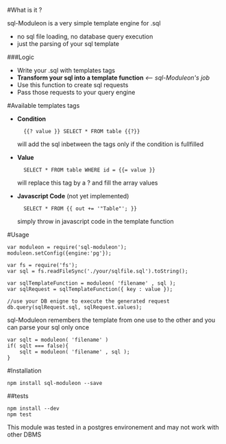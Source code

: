 #What is it ?

sql-Moduleon is a very simple template engine for .sql
- no sql file loading, no database query execution
- just the parsing of your sql template

###Logic

- Write your .sql with templates tags
- **Transform your sql into a template function** *<-- sql-Moduleon's job*
- Use this function to create sql requests
- Pass those requests to your query engine

#Available templates tags
	
- **Condition** 

		{{? value }} SELECT * FROM table {{?}}

	will add the sql inbetween the tags only if the condition is fullfilled

- **Value**

		SELECT * FROM table WHERE id = {{= value }} 

	will replace this tag by a ? and fill the array values

- **Javascript Code** (not yet implemented)

 		SELECT * FROM {{ out += '"Table"'; }} 

 	simply throw in javascript code in the template function


#Usage

```
var moduleon = require('sql-moduleon');
moduleon.setConfig({engine:'pg'});

var fs = require('fs');
var sql = fs.readFileSync('./your/sqlfile.sql').toString();

var sqlTemplateFunction = moduleon( 'filename' , sql );
var sqlRequest = sqlTemplateFunction({ key : value });

//use your DB enigne to execute the generated request 
db.query(sqlRequest.sql, sqlRequest.values);
```

sql-Moduleon remembers the template from one use to the other and you can parse your sql only once
```
var sqlt = moduleon( 'filename' )
if( sqlt === false){
	sqlt = moduleon( 'filename' , sql );
}
```

#Installation

`npm install sql-moduleon --save`

##tests

```
npm install --dev
npm test
```

This module was tested in a postgres environement and may not work with other DBMS